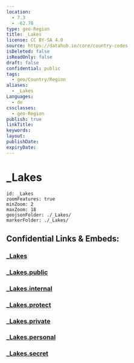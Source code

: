 ```yaml
---
location:
  - 7.3
  - -62.78
type: geo-Region
title: _Lakes
license: CC BY-SA 4.0
source: https://datahub.io/core/country-codes
isDeleted: false
isReadOnly: false
draft: false
confidential: public
tags:
  - geo/Country/Region
aliases:
  - _Lakes
Languages:
  - de
cssclasses:
  - geo-Region
publish: true
linkTitle:
keywords:
layout:
publishDate:
expiryDate:
---
```


# _Lakes

```leaflet
id: _Lakes
zoomFeatures: true 
minZoom: 2 
maxZoom: 18
geojsonFolder: ./_Lakes/
markerFolder: ./_Lakes/
```


## Confidential Links & Embeds: 

### [_Lakes](/_Standards/Earth/Continent/America~South/Venezuela/States~Venezuela/Bolívar/_Lakes.md) 

### [_Lakes.public](/_public/Earth/Continent/America~South/Venezuela/States~Venezuela/Bolívar/_Lakes.public.md) 

### [_Lakes.internal](/_internal/Earth/Continent/America~South/Venezuela/States~Venezuela/Bolívar/_Lakes.internal.md) 

### [_Lakes.protect](/_protect/Earth/Continent/America~South/Venezuela/States~Venezuela/Bolívar/_Lakes.protect.md) 

### [_Lakes.private](/_private/Earth/Continent/America~South/Venezuela/States~Venezuela/Bolívar/_Lakes.private.md) 

### [_Lakes.personal](/_personal/Earth/Continent/America~South/Venezuela/States~Venezuela/Bolívar/_Lakes.personal.md) 

### [_Lakes.secret](/_secret/Earth/Continent/America~South/Venezuela/States~Venezuela/Bolívar/_Lakes.secret.md)


